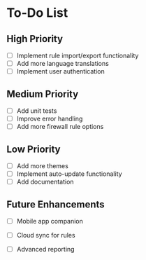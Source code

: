 # To-Do List

## High Priority
- [ ] Implement rule import/export functionality
- [ ] Add more language translations
- [ ] Implement user authentication

## Medium Priority
- [ ] Add unit tests
- [ ] Improve error handling
- [ ] Add more firewall rule options

## Low Priority
- [ ] Add more themes
- [ ] Implement auto-update functionality
- [ ] Add documentation

## Future Enhancements
- [ ] Mobile app companion
- [ ] Cloud sync for rules
- [ ] Advanced reporting

